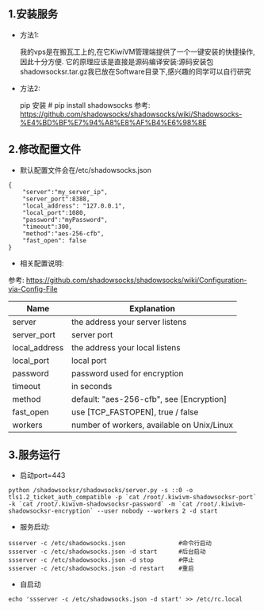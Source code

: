 
## 1.安装服务

- 方法1:

    我的vps是在搬瓦工上的,在它KiwiVM管理端提供了一个一键安装的快捷操作,因此十分方便.
    它的原理应该是直接是源码编译安装:源码安装包shadowsocksr.tar.gz我已放在Software目录下,感兴趣的同学可以自行研究

- 方法2:

    pip 安装 # pip install shadowsocks
    参考: https://github.com/shadowsocks/shadowsocks/wiki/Shadowsocks-%E4%BD%BF%E7%94%A8%E8%AF%B4%E6%98%8E


## 2.修改配置文件

- 默认配置文件会在/etc/shadowsocks.json

```
{
    "server":"my_server_ip",
    "server_port":8388,
    "local_address": "127.0.0.1",
    "local_port":1080,
    "password":"myPassword",
    "timeout":300,
    "method":"aes-256-cfb",
    "fast_open": false
}
```
- 相关配置说明:

参考: https://github.com/shadowsocks/shadowsocks/wiki/Configuration-via-Config-File

| Name          | Explanation                                     |
| ------------- | ----------------------------------------------- |
| server        | the address your server listens                 |
| server_port   | server port                                     |
| local_address | the address your local listens                  |
| local_port    | local port                                      |
| password      | password used for encryption                    |
| timeout       | in seconds                                      |
| method        | default: "aes-256-cfb", see [Encryption]        |
| fast_open     | use [TCP_FASTOPEN], true / false                |
| workers       | number of workers, available on Unix/Linux      |


## 3.服务运行

- 启动port=443

```
python /shadowsocksr/shadowsocks/server.py -s ::0 -o tls1.2_ticket_auth_compatible -p `cat /root/.kiwivm-shadowsocksr-port` -k `cat /root/.kiwivm-shadowsocksr-password` -m `cat /root/.kiwivm-shadowsocksr-encryption` --user nobody --workers 2 -d start
```

- 服务启动:

```
ssserver -c /etc/shadowsocks.json               #命令行启动
ssserver -c /etc/shadowsocks.json -d start      #后台启动
ssserver -c /etc/shadowsocks.json -d stop       #停止
ssserver -c /etc/shadowsocks.json -d restart    #重启
```

- 自启动

```
echo 'ssserver -c /etc/shadowsocks.json -d start' >> /etc/rc.local
```
